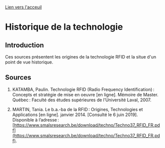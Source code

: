 [Lien vers l'acceuil](../index.md)

# Historique de la technologie

## Introduction

Ces sources présentent les origines de la technologie RFID et la situe d'un point de vue historique. 

## Sources

1. KATAMBA, Paulin. Technologie RFID (Radio Frequency Identification) : Concepts et stratégie de mise en oeuvre [en ligne]. Mémoire de Master. Québec : Faculté des études supérieures de l’Université Laval, 2007.

2. MARTIN, Tania. Le b.a.-ba de la RFID : Origines, Technologies et Applications [en ligne]. janvier 2014. [Consulté le 6 juin 2019]. Disponible à l’adresse : [https://www.smalsresearch.be/download/techno/Techno37_RFID_FR.pdf](https://www.smalsresearch.be/download/techno/Techno37_RFID_FR.pdf).